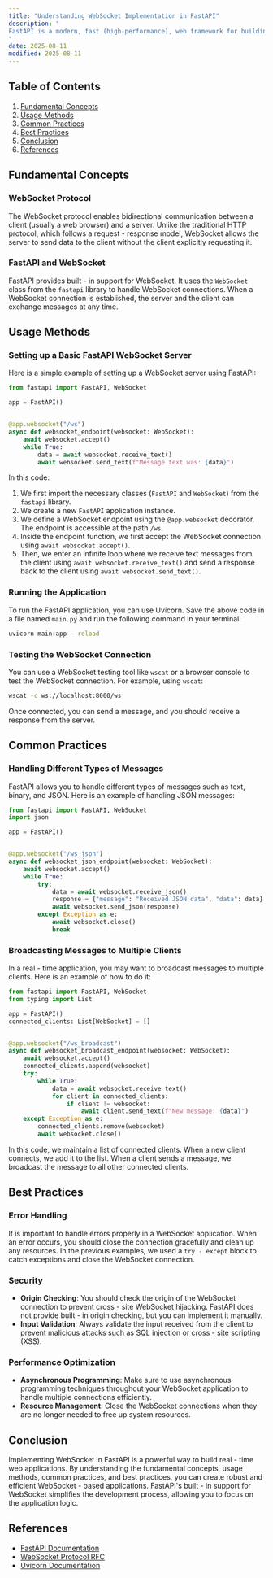 ```yaml
---
title: "Understanding WebSocket Implementation in FastAPI"
description: "
FastAPI is a modern, fast (high-performance), web framework for building APIs with Python 3.7+ based on standard Python type hints. WebSocket, on the other hand, is a protocol that provides full-duplex communication channels over a single TCP connection. Combining FastAPI with WebSocket allows developers to build real - time web applications such as chat apps, live dashboards, and multiplayer games. In this blog, we will explore the fundamental concepts, usage methods, common practices, and best practices of implementing WebSocket in FastAPI.
"
date: 2025-08-11
modified: 2025-08-11
---
```


## Table of Contents
1. [Fundamental Concepts](#fundamental-concepts)
2. [Usage Methods](#usage-methods)
3. [Common Practices](#common-practices)
4. [Best Practices](#best-practices)
5. [Conclusion](#conclusion)
6. [References](#references)

## Fundamental Concepts

### WebSocket Protocol
The WebSocket protocol enables bidirectional communication between a client (usually a web browser) and a server. Unlike the traditional HTTP protocol, which follows a request - response model, WebSocket allows the server to send data to the client without the client explicitly requesting it.

### FastAPI and WebSocket
FastAPI provides built - in support for WebSocket. It uses the `WebSocket` class from the `fastapi` library to handle WebSocket connections. When a WebSocket connection is established, the server and the client can exchange messages at any time.

## Usage Methods

### Setting up a Basic FastAPI WebSocket Server
Here is a simple example of setting up a WebSocket server using FastAPI:

```python
from fastapi import FastAPI, WebSocket

app = FastAPI()


@app.websocket("/ws")
async def websocket_endpoint(websocket: WebSocket):
    await websocket.accept()
    while True:
        data = await websocket.receive_text()
        await websocket.send_text(f"Message text was: {data}")

```

In this code:
1. We first import the necessary classes (`FastAPI` and `WebSocket`) from the `fastapi` library.
2. We create a new `FastAPI` application instance.
3. We define a WebSocket endpoint using the `@app.websocket` decorator. The endpoint is accessible at the path `/ws`.
4. Inside the endpoint function, we first accept the WebSocket connection using `await websocket.accept()`.
5. Then, we enter an infinite loop where we receive text messages from the client using `await websocket.receive_text()` and send a response back to the client using `await websocket.send_text()`.

### Running the Application
To run the FastAPI application, you can use Uvicorn. Save the above code in a file named `main.py` and run the following command in your terminal:

```bash
uvicorn main:app --reload
```

### Testing the WebSocket Connection
You can use a WebSocket testing tool like `wscat` or a browser console to test the WebSocket connection. For example, using `wscat`:

```bash
wscat -c ws://localhost:8000/ws
```

Once connected, you can send a message, and you should receive a response from the server.

## Common Practices

### Handling Different Types of Messages
FastAPI allows you to handle different types of messages such as text, binary, and JSON. Here is an example of handling JSON messages:

```python
from fastapi import FastAPI, WebSocket
import json

app = FastAPI()


@app.websocket("/ws_json")
async def websocket_json_endpoint(websocket: WebSocket):
    await websocket.accept()
    while True:
        try:
            data = await websocket.receive_json()
            response = {"message": "Received JSON data", "data": data}
            await websocket.send_json(response)
        except Exception as e:
            await websocket.close()
            break

```

### Broadcasting Messages to Multiple Clients
In a real - time application, you may want to broadcast messages to multiple clients. Here is an example of how to do it:

```python
from fastapi import FastAPI, WebSocket
from typing import List

app = FastAPI()
connected_clients: List[WebSocket] = []


@app.websocket("/ws_broadcast")
async def websocket_broadcast_endpoint(websocket: WebSocket):
    await websocket.accept()
    connected_clients.append(websocket)
    try:
        while True:
            data = await websocket.receive_text()
            for client in connected_clients:
                if client != websocket:
                    await client.send_text(f"New message: {data}")
    except Exception as e:
        connected_clients.remove(websocket)
        await websocket.close()

```

In this code, we maintain a list of connected clients. When a new client connects, we add it to the list. When a client sends a message, we broadcast the message to all other connected clients.

## Best Practices

### Error Handling
It is important to handle errors properly in a WebSocket application. When an error occurs, you should close the connection gracefully and clean up any resources. In the previous examples, we used a `try - except` block to catch exceptions and close the WebSocket connection.

### Security
- **Origin Checking**: You should check the origin of the WebSocket connection to prevent cross - site WebSocket hijacking. FastAPI does not provide built - in origin checking, but you can implement it manually.
- **Input Validation**: Always validate the input received from the client to prevent malicious attacks such as SQL injection or cross - site scripting (XSS).

### Performance Optimization
- **Asynchronous Programming**: Make sure to use asynchronous programming techniques throughout your WebSocket application to handle multiple connections efficiently.
- **Resource Management**: Close the WebSocket connections when they are no longer needed to free up system resources.

## Conclusion
Implementing WebSocket in FastAPI is a powerful way to build real - time web applications. By understanding the fundamental concepts, usage methods, common practices, and best practices, you can create robust and efficient WebSocket - based applications. FastAPI's built - in support for WebSocket simplifies the development process, allowing you to focus on the application logic.

## References
- [FastAPI Documentation](https://fastapi.tiangolo.com/)
- [WebSocket Protocol RFC](https://tools.ietf.org/html/rfc6455)
- [Uvicorn Documentation](https://www.uvicorn.org/)